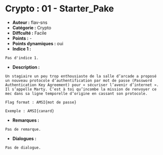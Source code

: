 # Crypto : 01 -  Starter_Pake

- **Auteur :** flav-sns
- **Catégorie :** Crypto
- **Diffculté :** Facile
- **Points :** -
- **Points dynamiques :** oui
- **Indice 1 :**
```
Pas d'indice 1.
```

- **Description :**
```
Un stagiaire un peu trop enthousiaste de la salle d’arcade a proposé un nouveau protocole d’authentification par mot de passe (Password Authentication Key Agreement) pour « sécuriser l’avenir d’internet ». Il s’appelle Marty. C’est à toi qu’incombe la mission de renvoyer ce mec dans sa ligne temporelle d’origine en cassant son protocole.

Flag format : AMSI{mot de passe}

Exemple : AMSI{canard}
```

- **Remarques :**
```
Pas de remarque.
```

- **Dialogues :**
```
Pas de dialogue.
```



